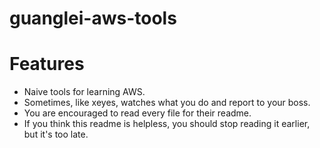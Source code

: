 # guanglei-aws-tools

# Features
* Naive tools for learning AWS.
* Sometimes, like xeyes, watches what you do and report to your boss.
* You are encouraged to read every file for their readme.
* If you think this readme is helpless, you should stop reading it earlier, but it's too late.
